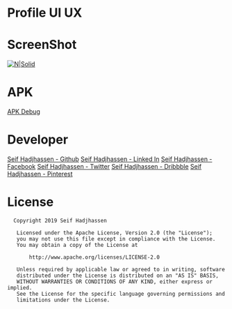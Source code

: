 # Profile UI UX
# ScreenShot
[![N|Solid](https://seifhadjhassen.net/img/profil.png)](https://seifhadjhassen.net/img/profil.png)
# APK
[APK Debug](https://seifhadjhassen.net/img/profil.png)
# Developer
[Seif Hadjhassen - Github](https://seifhadjhassen.net)
[Seif Hadjhassen - Linked In](https://www.linkedin.com/in/seifhadjhassen)
[Seif Hadjhassen - Facebook](https://www.facebook.com/seif.hajhassen)
[Seif Hadjhassen - Twitter](https://twitter.com/seifhadjhassen)
[Seif Hadjhassen - Dribbble](https://dribbble.com/seifhadjhassen)
[Seif Hadjhassen - Pinterest](https://www.pinterest.com/seifhadjhassen)
# License
```
  Copyright 2019 Seif Hadjhassen

   Licensed under the Apache License, Version 2.0 (the "License");
   you may not use this file except in compliance with the License.
   You may obtain a copy of the License at

       http://www.apache.org/licenses/LICENSE-2.0

   Unless required by applicable law or agreed to in writing, software
   distributed under the License is distributed on an "AS IS" BASIS,
   WITHOUT WARRANTIES OR CONDITIONS OF ANY KIND, either express or implied.
   See the License for the specific language governing permissions and
   limitations under the License.
